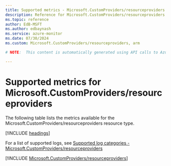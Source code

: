 ```yaml
---
title: Supported metrics - Microsoft.CustomProviders/resourceproviders
description: Reference for Microsoft.CustomProviders/resourceproviders metrics in Azure Monitor.
ms.topic: reference
author: EdB-MSFT
ms.author: edbaynash
ms.service: azure-monitor
ms.date: 07/30/2024
ms.custom: Microsoft.CustomProviders/resourceproviders, arm

# NOTE:  This content is automatically generated using API calls to Azure. Any edits made on these files will be overwritten in the next run of the script. 

---
```


  
# Supported metrics for Microsoft.CustomProviders/resourceproviders
  
The following table lists the metrics available for the Microsoft.CustomProviders/resourceproviders resource type.  
  
  
[!INCLUDE [headings](./includes/metrics-headings.md)]  
  
  
  
For a list of supported logs, see [Supported log categories - Microsoft.CustomProviders/resourceproviders](../supported-logs/microsoft-customproviders-resourceproviders-logs.md)  
  
 

[!INCLUDE [Microsoft.CustomProviders/resourceproviders](./includes/microsoft-customproviders-resourceproviders-metrics-include.md)]  

